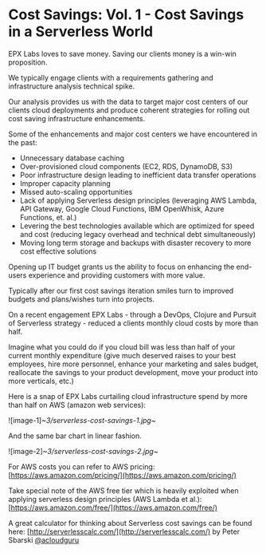 <!---
title:  "Cost Savings: Vol. 1 - Cost Savings in a Serverless World"
description: On a recent engagement EPX Labs - through a DevOps, Clojure and Pursuit of Serverless strategy - reduced a clients monthly cloud costs by more than half.
layout: blog_post 
categories: serverless 
-->

# Cost Savings: Vol. 1 - Cost Savings in a Serverless World

EPX Labs loves to save money. Saving our clients money is a win-win proposition.

We typically engage clients with a requirements gathering and infrastructure analysis technical spike.

Our analysis provides us with the data to target major cost centers of our clients cloud deployments and produce coherent strategies for rolling out cost saving infrastructure enhancements.

Some of the enhancements and major cost centers we have encountered in the past:

 - Unnecessary database caching
 - Over-provisioned cloud components (EC2, RDS, DynamoDB, S3)
 - Poor infrastructure design leading to inefficient data transfer operations
 - Improper capacity planning
 - Missed auto-scaling opportunities
 - Lack of applying Serverless design principles (leveraging AWS Lambda, API Gateway, Google Cloud Functions, IBM OpenWhisk, Azure Functions, et. al.)
 - Levering the best technologies available which are optimized for speed and cost (reducing legacy overhead and technical debt simultaneously)
 - Moving long term storage and backups with disaster recovery to more cost effective solutions

Opening up IT budget grants us the ability to focus on enhancing the end-users experience and providing customers with more value.

Typically after our first cost savings iteration smiles turn to improved budgets and plans/wishes turn into projects.

On a recent engagement EPX Labs - through a DevOps, Clojure and Pursuit of Serverless strategy - reduced a clients monthly cloud costs by more than half.

Imagine what you could do if you cloud bill was less than half of your current monthly expenditure (give much deserved raises to your best employees, hire more personnel, enhance your marketing and sales budget, reallocate the savings to your product development, move your product into more verticals, etc.)

Here is a snap of EPX Labs curtailing cloud infrastructure spend by more than half on AWS (amazon web services):


![image-1]~*3/serverless-cost-savings-1.jpg*~ 

And the same bar chart in linear fashion.

![image-2]~*3/serverless-cost-savings-2.jpg*~

For AWS costs you can refer to AWS pricing: [https://aws.amazon.com/pricing/](https://aws.amazon.com/pricing/)

Take special note of the AWS free tier which is heavily exploited when applying serverless design principles (AWS Lambda et al.): [https://aws.amazon.com/free/](https://aws.amazon.com/free/)

A great calculator for thinking about Serverless cost savings can be found here: [http://serverlesscalc.com/](http://serverlesscalc.com/) by Peter Sbarski [@acloudguru](https://twitter.com/acloudguru)



